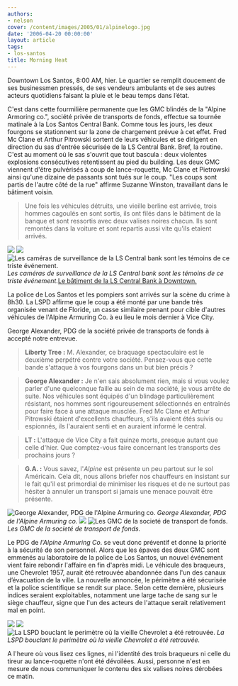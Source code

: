 ```yaml
---
authors:
- nelson
cover: /content/images/2005/01/alpinelogo.jpg
date: '2006-04-20 00:00:00'
layout: article
tags:
- los-santos
title: Morning Heat
---
```



Downtown Los Santos, 8:00 AM, hier. Le quartier se remplit doucement de ses businessmen pressés, de ses vendeurs ambulants et de ses autres acteurs quotidiens faisant la pluie et le beau temps dans l’état.

C'est dans cette fourmilière permanente que les GMC blindés de la "Alpine Armoring co.", société privée&nbsp;de transports de fonds, effectue sa tournée matinale à la Los Santos Central Bank. Comme tous les jours, les deux fourgons se stationnent sur la zone de chargement prévue à cet effet. Fred Mc Clane et Arthur Pitrowski sortent de leurs véhicules et se dirigent en direction du sas d'entrée sécurisée de la LS Central Bank. Bref, la routine. C'est au moment où le sas s'ouvrit que tout bascula : deux violentes explosions consécutives retentissent au pied du building. Les deux GMC viennent d'être pulvérisés à coup de lance-roquette, Mc Clane et Pietrowski ainsi qu'une dizaine de passants sont tués sur le coup. "Les coups sont partis de l'autre côté de la rue" affirme Suzanne Winston, travaillant dans le bâtiment voisin.

> Une fois les véhicules détruits, une vieille berline est arrivée, trois hommes cagoulés en sont sortis, ils ont filés dans le bâtiment de la banque et sont ressortis avec deux valises noires chacun. Ils sont remontés dans la voiture et sont repartis aussi vite qu'ils etaient arrivés.

![](/content/images/2005/01/cam1.jpg)
![](/content/images/2005/01/cam2.jpg)
![Les caméras de surveillance de la LS Central bank sont les témoins de ce triste événement.](/content/images/2005/01/cam3.jpg)
_Les caméras de surveillance de la LS Central bank sont les témoins de ce triste événement._[Le bâtiment de la LS Central Bank à Downtown.](/content/images/2005/01/lsbank.jpg)

La police de Los Santos et les pompiers sont arrivés sur la scène du crime à 8h30. La LSPD affirme que le coup a été monté par une bande très organisée venant de Floride, un casse similaire&nbsp;prenant pour cible d'autres véhicules de l'Alpine Armuring Co.&nbsp;à&nbsp;eu lieu le mois dernier à Vice City.

George Alexander, PDG de la société privée de transports de fonds à accepté notre entrevue.

> **Liberty Tree :** M. Alexander, ce braquage spectaculaire est le deuxième perpétré contre votre société. Pensez-vous que cette bande s'attaque à vos fourgons dans un but bien précis ?

> **George Alexander :** Je n'en sais absolument rien, mais si vous voulez parler d'une quelconque faille au sein de ma société, je vous arrête de suite. Nos véhicules sont équipés d'un blindage particulièrement résistant, nos hommes sont rigoureusement sélectionnés en entraînés pour faire face à une attaque musclée. Fred Mc Clane et Arthur Pitrowski étaient d'excellents chauffeurs, s'ils avaient étés suivis ou espionnés, ils l'auraient senti et en auraient informé le central.

> **LT :** L'attaque de Vice City a fait quinze morts, presque autant que celle d'hier. Que comptez-vous faire concernant les transports des prochains jours ?

> **G.A. :** Vous savez, l'_Alpine_ est présente un peu partout sur le sol Américain. Cela dit, nous allons briefer nos chauffeurs en insistant sur le fait qu'il est primordial de minimiser les risques et de ne surtout pas hésiter à annuler un transport si jamais une menace pouvait être présente.

![George Alexander, PDG de l'Alpine Armuring co.](/content/images/2005/01/GA.jpg)
_George Alexander, PDG de l'Alpine Armuring co._[](/content/images/2005/01/alpinelogo.jpg)
![](/content/images/2005/01/stock1.jpg)
![Les GMC de la societé de transport de fonds.](/content/images/2005/01/stock2.jpg)
_Les GMC de la societé de transport de fonds._

Le PDG de _l'Alpine Armuring Co_. se veut donc préventif et donne la priorité à la sécurité de son personnel. Alors que les épaves des deux GMC sont emmenés au laboratoire de la police de Los Santos, un nouvel événement vient faire rebondir l'affaire en fin d'après midi. Le véhicule des braqueurs, une Chevrolet 1957, aurait été retrouvée abandonnée dans l'un des canaux d’évacuation de la ville. La nouvelle annoncée, le périmètre a été sécurisée et la police scientifique se rendit sur place. Selon cette dernière, plusieurs indices seraient exploitables, notamment une large tache de sang sur le siège chauffeur, signe que l'un des acteurs de l'attaque serait relativement mal en point.

![](/content/images/2005/01/belair.jpg)
![](/content/images/2005/01/belair2.jpg)
![La LSPD bouclant le perimètre où la vieille Chevrolet a été retrouvée.](/content/images/2005/01/blood.jpg)
_La LSPD bouclant le perimètre où la vieille Chevrolet a été retrouvée._

A l'heure où vous lisez ces lignes, ni l'identité des trois braqueurs ni celle du tireur au lance-roquette n'ont été dévoilées. Aussi, personne n'est en mesure de nous communiquer le contenu des six valises noires dérobées ce matin.